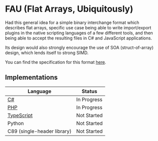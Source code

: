 # FAU (Flat Arrays, Ubiquitously)

Had this general idea for a simple binary interchange format which describes flat arrays, specific use case being able to write import/export plugins in the native scripting languages of a few different tools, and then being able to accept the resulting files in C# and JavaScript applications.

Its design would also strongly encourage the use of SOA (struct-of-array) design, which lends itself to strong SIMD.

You can find the specification for this format [here](fau-file-format.md).

## Implementations

| Language                    | Status      |
| --------------------------- | ----------- |
| [C#](csharp)                | In Progress |
| [PHP](php)                  | In Progress |
| [TypeScript](typescript)    | Not Started |
| Python                      | Not Started |
| C89 (single-header library) | Not Started |
